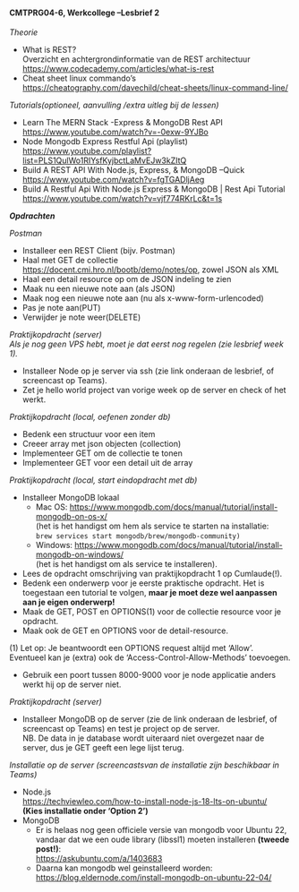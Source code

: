 #### **CMTPRG04-6, Werkcollege –Lesbrief 2** 
_Theorie_   
- What is REST?  
Overzicht en achtergrondinformatie van de REST architectuur  
https://www.codecademy.com/articles/what-is-rest 
- Cheat sheet linux commando’s  
https://cheatography.com/davechild/cheat-sheets/linux-command-line/  

_Tutorials(optioneel, aanvulling /extra uitleg bij de lessen)_  
- Learn The MERN Stack -Express & MongoDB Rest API  
https://www.youtube.com/watch?v=-0exw-9YJBo
- Node Mongodb Express Restful Api (playlist)    
https://www.youtube.com/playlist?list=PLS1QulWo1RIYsfKyjbctLaMvEJw3kZItQ
- Build A REST API With Node.js, Express, & MongoDB –Quick  
https://www.youtube.com/watch?v=fgTGADljAeg
- Build A Restful Api With Node.js Express & MongoDB | Rest Api Tutorial  
https://www.youtube.com/watch?v=vjf774RKrLc&t=1s
  
  
  
  
**_Opdrachten_**  

_Postman_  
- Installeer een REST Client (bijv. Postman)  
- Haal met GET de collectie https://docent.cmi.hro.nl/bootb/demo/notes/op, zowel JSON als XML
- Haal een detail resource op om de JSON indeling te zien 
- Maak nu een nieuwe note aan (als JSON) 
- Maak nog een nieuwe note aan (nu als x-www-form-urlencoded) 
- Pas je note aan(PUT) 
- Verwijder je note weer(DELETE)  

_Praktijkopdracht (server)_  
_Als je nog geen VPS hebt, moet je dat eerst nog regelen (zie lesbrief week 1)._  
- Installeer Node op je server via ssh (zie link onderaan de lesbrief, of screencast op Teams).
- Zet je hello world project van vorige week op de server en check of het werkt.  


_Praktijkopdracht (local, oefenen zonder db)_ 
- Bedenk een structuur voor een item
- Creeer array met json objecten (collection)
- Implementeer GET om de collectie te tonen
- Implementeer GET voor een detail uit de array

_Praktijkopdracht (local, start eindopdracht met db)_
- Installeer MongoDB lokaal
  - Mac OS: https://www.mongodb.com/docs/manual/tutorial/install-mongodb-on-os-x/  
  (het is het handigst om hem als service te starten na installatie:  
  ```brew services start mongodb/brew/mongodb-community)```
  - Windows: https://www.mongodb.com/docs/manual/tutorial/install-mongodb-on-windows/  
  (het is het handigst om als service te installeren).
- Lees de opdracht omschrijving van praktijkopdracht 1 op Cumlaude(!).
- Bedenk een onderwerp voor je eerste praktische opdracht. Het is toegestaan een tutorial te volgen, **maar je moet deze wel aanpassen aan je eigen onderwerp!**
- Maak de GET, POST en OPTIONS(1) voor de collectie resource voor je opdracht. 
- Maak ook de GET en OPTIONS voor de detail-resource.  

(1) Let op: Je beantwoordt een OPTIONS request altijd met ‘Allow’. Eventueel kan je (extra) ook de ‘Access-Control-Allow-Methods’ toevoegen. 
- Gebruik een poort tussen 8000-9000 voor je node applicatie anders werkt hij op de server niet.  

_Praktijkopdracht (server)_  
- Installeer MongoDB op de server (zie de link onderaan de lesbrief, of screencast op Teams) en test je project op de server.  
NB. De data in je database wordt uiteraard niet overgezet naar de server, dus je GET geeft een lege lijst terug.

_Installatie op de server (screencastsvan de installatie zijn beschikbaar in Teams)_
- Node.js  
https://techviewleo.com/how-to-install-node-js-18-lts-on-ubuntu/  
**(Kies installatie onder ‘Option 2’)**
- MongoDB
  - Er is helaas nog geen officiele versie van mongodb voor Ubuntu 22, vandaar dat we een oude library (libssl1) moeten installeren **(tweede post!)**:  
  https://askubuntu.com/a/1403683
  - Daarna kan mongodb wel geinstalleerd worden:  
  https://blog.eldernode.com/install-mongodb-on-ubuntu-22-04/
